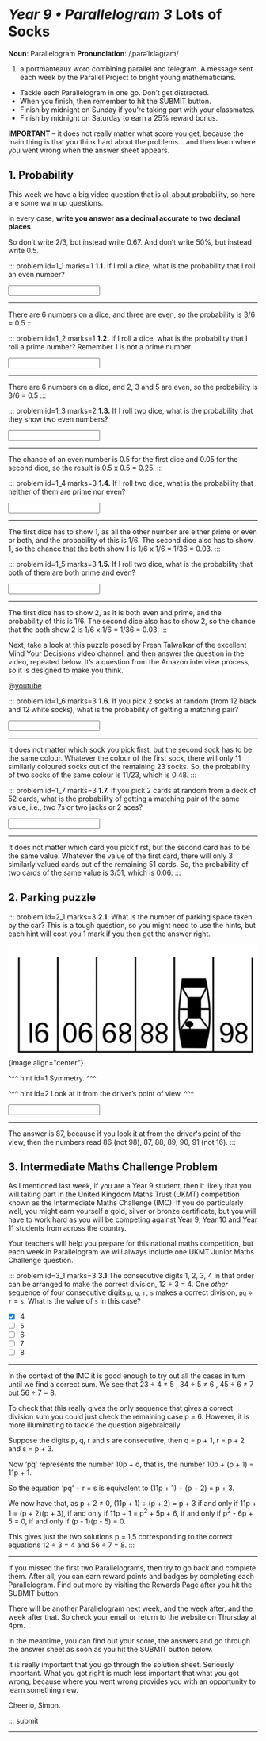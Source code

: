# _Year 9 • Parallelogram 3_ Lots of Socks

<div class="dictionary">

__Noun__: Parallelogram
__Pronunciation__: /ˌparəˈlɛləɡram/

1. a portmanteaux word combining parallel and telegram. A message sent each
week by the Parallel Project to bright young mathematicians.

</div>

* Tackle each Parallelogram in one go. Don’t get distracted.
* When you finish, then remember to hit the SUBMIT button.
*	Finish by midnight on Sunday if you’re taking part with your classmates.
*	Finish by midnight on Saturday to earn a 25% reward bonus.

__IMPORTANT__ – it does not really matter what score you get, because the main thing is that you think hard about the problems... and then learn where you went wrong when the answer sheet appears.


## 1. Probability

This week we have a big video question that is all about probability, so here are some warn up questions.

In every case, __write you answer as a decimal accurate to two decimal places__.

So don’t write 2/3, but instead write 0.67. And don’t write 50%, but instead write 0.5.

::: problem id=1_1 marks=1
__1.1.__ If I roll a dice, what is the probability that I roll an even number?

<input type="text" solution="0.5"/>  

---

There are 6 numbers on a dice, and three are even, so the probability is 3/6 = 0.5
:::

::: problem id=1_2 marks=1
__1.2.__ If I roll a dice, what is the probability that I roll a prime number? Remember 1 is not a prime number.

<input type="text" solution="0.5"/>  

---

There are 6 numbers on a dice, and 2, 3 and 5 are even, so the probability is 3/6 = 0.5
:::

::: problem id=1_3 marks=2
__1.3.__ If I roll two dice, what is the probability that they show two even numbers?

<input type="text" solution="0.25"/>  

---

The chance of an even number is 0.5 for the first dice and 0.05 for the second dice, so the result is 0.5 x 0.5 = 0.25.
:::

::: problem id=1_4 marks=3
__1.4.__ If I roll two dice, what is the probability that neither of them are prime nor even?

<input type="text" solution="0.03"/>  

---

The first dice has to show 1, as all the other number are either prime or even or both, and the probability of this is 1/6. The second dice also has to show 1, so the chance that the both show 1 is 1/6 x 1/6 = 1/36 = 0.03.
:::

::: problem id=1_5 marks=3
__1.5.__ If I roll two dice, what is the probability that both of them are both prime and even?

<input type="text" solution="0.03"/>  

---

The first dice has to show 2, as it is both even and prime, and the probability of this is 1/6. The second dice also has to show 2, so the chance that the both show 2 is 1/6 x 1/6 = 1/36 = 0.03.
:::

Next, take a look at this puzzle posed by Presh Talwalkar of the excellent Mind Your Decisions video channel, and then answer the question in the video, repeated below. It’s a question from the Amazon interview process, so it is designed to make you think.

@[youtube](wjsG2Os0--o?end=22&rel=0)

::: problem id=1_6 marks=3
__1.6.__ If you pick 2 socks at random (from 12 black and 12 white socks), what is the probability of getting a matching pair?

<input type="text" solution="0.48"/>  

---

It does not matter which sock you pick first, but the second sock has to be the same colour. Whatever the colour of the first sock, there will only 11 similarly coloured socks out of the remaining 23 socks. So, the probability of two socks of the same colour is 11/23, which is 0.48.
:::

::: problem id=1_7 marks=3
__1.7.__ If you pick 2 cards at random from a deck of 52 cards, what is the probability of getting a matching pair of the same value, i.e., two 7s or two jacks or 2 aces?

<input type="text" solution="0.06"/>  

---

It does not matter which card you pick first, but the second card has to be the same value. Whatever the value of the first card, there will only 3 similarly valued cards out of the remaining 51 cards. So, the probability of two cards of the same value is 3/51, which is 0.06.
:::


## 2. Parking puzzle

::: problem id=2_1 marks=3
__2.1.__ What is the number of parking space taken by the car? This is a tough question, so you might need to use the hints, but each hint will cost you 1 mark if you then get the answer right.

![](/resources/9-03-lots-of-socks/2-cars.png){image align="center"}

^^^ hint id=1
Symmetry.
^^^

^^^ hint id=2
Look at it from the driver’s point of view.
^^^

<input type="text" solution="87"/>  

---

The answer is 87, because if you look it at from the driver's point of the view, then the numbers read 86 (not 98), 87, 88, 89, 90, 91 (not 16).
:::


## 3.	Intermediate Maths Challenge Problem

As I mentioned last week, if you are a Year 9 student, then it likely that you will taking part in the United Kingdom Maths Trust (UKMT) competition known as the Intermediate Maths Challenge (IMC). If you do particularly well, you might earn yourself a gold, silver or bronze certificate, but you will have to work hard as you will be competing against Year 9, Year 10 and Year 11 students from across the country.

Your teachers will help you prepare for this national maths competition, but each week in Parallelogram we will always include one UKMT Junior Maths Challenge question.

::: problem id=3_1 marks=3
__3.1__ The consecutive digits 1, 2, 3, 4 in that order can be arranged to make the correct division, 12 ÷ 3 = 4. One _other_ sequence of four consecutive digits `p`, `q`, `r`, `s` makes a correct division, `pq` ÷ `r` = `s`. What is the value of `s` in this case?

* [x] 4
* [ ] 5
* [ ] 6
* [ ] 7
* [ ] 8

---

In the context of the IMC it is good enough to try out all the cases in turn until we find a correct sum. We see that 23 ÷ 4 ≠ 5 , 34 ÷ 5 ≠ 6 , 45 ÷ 6 ≠ 7 but 56 ÷ 7 = 8.

To check that this really gives the only sequence that gives a correct division sum you could just check the remaining case p = 6. However, it is more illuminating to tackle the question algebraically.

Suppose the digits p, q, r and s are consecutive, then q = p + 1, r = p + 2 and s = p + 3.

Now ‘pq’ represents the number 10p + q, that is, the number 10p + (p + 1) = 11p + 1.

So the equation ‘pq’ ÷ r = s is equivalent to (11p + 1) ÷ (p + 2) = p + 3.

We now have that, as p + 2 ≠ 0,
(11p + 1) ÷ (p + 2) = p + 3
if and only if 11p + 1 = (p + 2)(p + 3),
if and only if 11p + 1 = p<sup>2</sup> + 5p + 6,
if and only if p<sup>2</sup> - 6p + 5 = 0,
if and only if (p - 1)(p - 5) = 0.

This gives just the two solutions p = 1,5 corresponding to the correct equations 12 ÷ 3 = 4 and 56 ÷ 7 = 8.
:::


***

If you missed the first two Parallelograms, then try to go back and complete them. After all, you can earn reward points and badges by completing each Parallelogram. Find out more by visiting the Rewards Page after you hit the SUBMIT button.

There will be another Parallelogram next week, and the week after, and the week after that. So check your email or return to the website on Thursday at 4pm.

In the meantime, you can find out your score, the answers and go through the answer sheet as soon as you hit the SUBMIT button below.

It is really important that you go through the solution sheet. Seriously important. What you got right is much less important that what you got wrong, because where you went wrong provides you with an opportunity to learn something new.

Cheerio,
Simon.


::: submit


---
